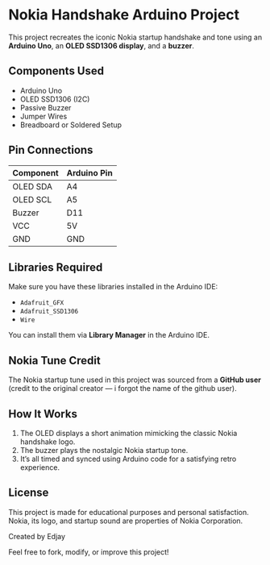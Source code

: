 # Nokia Handshake Arduino Project

This project recreates the iconic Nokia startup handshake and tone using an **Arduino Uno**, an **OLED SSD1306 display**, and a **buzzer**.

## Components Used

- Arduino Uno  
- OLED SSD1306 (I2C)  
- Passive Buzzer  
- Jumper Wires  
- Breadboard or Soldered Setup  

## Pin Connections

| Component | Arduino Pin |
|----------|-------------|
| OLED SDA | A4          |
| OLED SCL | A5          |
| Buzzer   | D11         |
| VCC      | 5V          |
| GND      | GND         |

## Libraries Required

Make sure you have these libraries installed in the Arduino IDE:

- `Adafruit_GFX`
- `Adafruit_SSD1306`
- `Wire`

You can install them via **Library Manager** in the Arduino IDE.

## Nokia Tune Credit

The Nokia startup tune used in this project was sourced from a **GitHub user** (credit to the original creator — i forgot the name of the github user).

## How It Works

1. The OLED displays a short animation mimicking the classic Nokia handshake logo.
2. The buzzer plays the nostalgic Nokia startup tone.
3. It’s all timed and synced using Arduino code for a satisfying retro experience.

## License

This project is made for educational purposes and personal satisfaction. Nokia, its logo, and startup sound are properties of Nokia Corporation.




Created by Edjay

Feel free to fork, modify, or improve this project!
